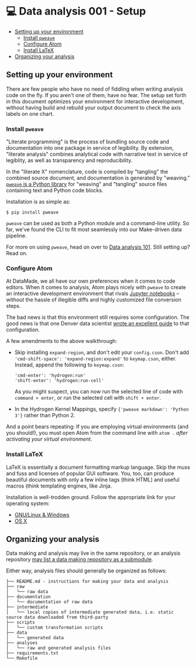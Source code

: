 # 💻 Data analysis 001 - Setup

- [Setting up your environment](#setting-up-your-environment)
  - [Install `pweave`](#install-pweave)
  - [Configure Atom](#configure-atom)
  - [Install LaTeX](#install-latex)
- [Organizing your analysis](#organizing-your-analysisa)

## Setting up your environment

There are few people who have no need of fiddling when writing analysis code
on the fly. If you aren't one of them, have no fear. The setup set forth in this
document optimizes your environment for interactive development, without having
build and rebuild your output document to check the axis labels on one chart.

### Install `pweave`

"Literate programming" is the process of bundling source code and documentation
into one package in service of legibility. By extension, "literate analysis"
combines analytical code with narrative text in service of legiblity, as well
as transparency and reproducibility.

In the "literate X" nomenclature, code is compiled by "tangling" the combined
source document, and documentation is generated by "weaving." [`pweave` is a
Python library](http://mpastell.com/pweave/) for "weaving" and "tangling" source
files containing text and Python code blocks.

Installation is as simple as:

```
$ pip install pweave
```

`pweave` can be used as both a Python module and a command-line utility. So far,
we've found the CLI to fit most seamlessly into our Make-driven data pipeline.

For more on using `pweave`, head on over to [Data analysis 101](/using-the-toolkit.md).
Still setting up? Read on.

### Configure Atom

At DataMade, we all have our own preferences when it comes to code editors.
When it comes to analysis, Atom plays nicely with `pweave` to create an
interactive development environment that rivals [Jupyter notebooks](https://jupyter.org/) –
without the hassle of illegible diffs and highly customized file conversion
steps.

The bad news is that this environment still requires some configuration. The
good news is that one Denver data scientist [wrote an excellent guide](http://protips.maxmasnick.com/literate-python-setup-with-pweave-and-atom)
to that configuration.

A few amendments to the above walkthrough:

- Skip installing `expand-region`, and don't edit your `config.cson`. Don't add
`'cmd-shift-space': 'expand-region:expand'` to `keymap.cson`, either. Instead,
append the following to `keymap.cson`:

    ```
    'cmd-enter': 'hydrogen:run'
    'shift-enter': 'hydrogen:run-cell'
    ```

    As you might suspect, you can now run the selected line of code with
    `command + enter`, or run the selected cell with `shift + enter`.

- In the Hydrogen Kernel Mappings, specify `{'pweave markdown': 'Python 3'}`
rather than Python 2.

And a point bears repeating: If you are employing virtual environments (and
you should!), you must open Atom from the command line with `atom .` _after
activating your virtual environment_.

### Install LaTeX

LaTeX is essentially a document formatting markup language. Skip the muss
and fuss and licenses of popular GUI software. You, too, can produce beautiful
documents with only a few inline tags (think HTML) and useful macros (think
templating engines, like Jinja.

Installation is well-trodden ground. Follow the appropriate link for your
operating system:

- [GNU/Linux & Windows](http://www.tug.org/texlive/)
- [OS X](www.tug.org/mactex/)

## Organizing your analysis

Data making and analysis may live in the same repository, or an analysis
repository [may list a data making repository as a submodule](https://github.com/City-Bureau/chicago-lead).

Either way, analysis files should generally be organized as follows:

```
├── README.md - instructions for making your data and analysis
├── raw
│   └── raw data
├── documentation
│   └── documentation of raw data
├── intermediate
│   └── local copies of intermediate generated data, i.e. static source data downloaded from third-party
├── scripts
│   └── custom transformation scripts
├── data
│   └── generated data
├── analyses
│   └── raw and generated analysis files
├── requirements.txt
└── Makefile
```
